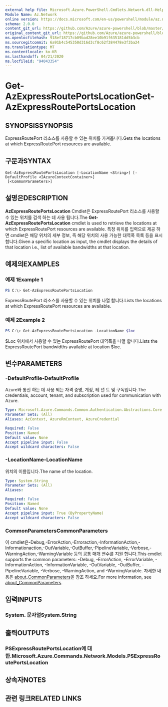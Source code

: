 ```yaml
---
external help file: Microsoft.Azure.PowerShell.Cmdlets.Network.dll-Help.xml
Module Name: Az.Network
online version: https://docs.microsoft.com/en-us/powershell/module/az.network/get-azexpressrouteportslocation
schema: 2.0.0
content_git_url: https://github.com/Azure/azure-powershell/blob/master/src/Network/Network/help/Get-AzExpressRoutePortsLocation.md
original_content_git_url: https://github.com/Azure/azure-powershell/blob/master/src/Network/Network/help/Get-AzExpressRoutePortsLocation.md
ms.openlocfilehash: 918ef18717cb09bad28ee10b91f635181dd5b3cb
ms.sourcegitcommit: 6a91b4c545350d316d3cf8c62f384478e3f3ba24
ms.translationtype: MT
ms.contentlocale: ko-KR
ms.lasthandoff: 04/21/2020
ms.locfileid: "94043354"
---
```

# <span data-ttu-id="3a7fc-101">Get-AzExpressRoutePortsLocation</span><span class="sxs-lookup"><span data-stu-id="3a7fc-101">Get-AzExpressRoutePortsLocation</span></span>

## <span data-ttu-id="3a7fc-102">SYNOPSIS</span><span class="sxs-lookup"><span data-stu-id="3a7fc-102">SYNOPSIS</span></span>
<span data-ttu-id="3a7fc-103">ExpressRoutePort 리소스를 사용할 수 있는 위치를 가져옵니다.</span><span class="sxs-lookup"><span data-stu-id="3a7fc-103">Gets the locations at which ExpressRoutePort resources are available.</span></span>

## <span data-ttu-id="3a7fc-104">구문과</span><span class="sxs-lookup"><span data-stu-id="3a7fc-104">SYNTAX</span></span>

```
Get-AzExpressRoutePortsLocation [-LocationName <String>] [-DefaultProfile <IAzureContextContainer>]
 [<CommonParameters>]
```

## <span data-ttu-id="3a7fc-105">설명은</span><span class="sxs-lookup"><span data-stu-id="3a7fc-105">DESCRIPTION</span></span>
<span data-ttu-id="3a7fc-106">**AzExpressRoutePortsLocation** Cmdlet은 ExpressRoutePort 리소스를 사용할 수 있는 위치를 검색 하는 데 사용 됩니다.</span><span class="sxs-lookup"><span data-stu-id="3a7fc-106">The **Get-AzExpressRoutePortsLocation** cmdlet is used to retrieve the locations at which ExpressRoutePort resources are available.</span></span> <span data-ttu-id="3a7fc-107">특정 위치를 입력으로 제공 하면 cmdlet은 해당 위치의 세부 정보, 즉 해당 위치의 사용 가능한 대역폭 목록 등을 표시 합니다.</span><span class="sxs-lookup"><span data-stu-id="3a7fc-107">Given a specific location as input, the cmdlet displays the details of that location i.e., list of available bandwidths at that location.</span></span>

## <span data-ttu-id="3a7fc-108">예제의</span><span class="sxs-lookup"><span data-stu-id="3a7fc-108">EXAMPLES</span></span>

### <span data-ttu-id="3a7fc-109">예제 1</span><span class="sxs-lookup"><span data-stu-id="3a7fc-109">Example 1</span></span>
```powershell
PS C:\> Get-AzExpressRoutePortsLocation
```

<span data-ttu-id="3a7fc-110">ExpressRoutePort 리소스를 사용할 수 있는 위치를 나열 합니다.</span><span class="sxs-lookup"><span data-stu-id="3a7fc-110">Lists the locations at which ExpressRoutePort resources are available.</span></span>

### <span data-ttu-id="3a7fc-111">예제 2</span><span class="sxs-lookup"><span data-stu-id="3a7fc-111">Example 2</span></span>
```powershell
PS C:\> Get-AzExpressRoutePortsLocation -LocationName $loc
```

<span data-ttu-id="3a7fc-112">$Loc 위치에서 사용할 수 있는 ExpressRoutePort 대역폭을 나열 합니다.</span><span class="sxs-lookup"><span data-stu-id="3a7fc-112">Lists the ExpressRoutePort bandwidths available at location $loc.</span></span>

## <span data-ttu-id="3a7fc-113">변수</span><span class="sxs-lookup"><span data-stu-id="3a7fc-113">PARAMETERS</span></span>

### <span data-ttu-id="3a7fc-114">-DefaultProfile</span><span class="sxs-lookup"><span data-stu-id="3a7fc-114">-DefaultProfile</span></span>
<span data-ttu-id="3a7fc-115">Azure와 통신 하는 데 사용 되는 자격 증명, 계정, 테 넌 트 및 구독입니다.</span><span class="sxs-lookup"><span data-stu-id="3a7fc-115">The credentials, account, tenant, and subscription used for communication with Azure.</span></span>

```yaml
Type: Microsoft.Azure.Commands.Common.Authentication.Abstractions.Core.IAzureContextContainer
Parameter Sets: (All)
Aliases: AzContext, AzureRmContext, AzureCredential

Required: False
Position: Named
Default value: None
Accept pipeline input: False
Accept wildcard characters: False
```

### <span data-ttu-id="3a7fc-116">-LocationName</span><span class="sxs-lookup"><span data-stu-id="3a7fc-116">-LocationName</span></span>
<span data-ttu-id="3a7fc-117">위치의 이름입니다.</span><span class="sxs-lookup"><span data-stu-id="3a7fc-117">The name of the location.</span></span>

```yaml
Type: System.String
Parameter Sets: (All)
Aliases:

Required: False
Position: Named
Default value: None
Accept pipeline input: True (ByPropertyName)
Accept wildcard characters: False
```

### <span data-ttu-id="3a7fc-118">CommonParameters</span><span class="sxs-lookup"><span data-stu-id="3a7fc-118">CommonParameters</span></span>
<span data-ttu-id="3a7fc-119">이 cmdlet은-Debug,-ErrorAction,-Erroraction,-InformationAction,-Informationaction,-OutVariable,-OutBuffer,-PipelineVariable,-Verbose,-WarningAction,-WarningVariable 등의 공통 매개 변수를 지원 합니다.</span><span class="sxs-lookup"><span data-stu-id="3a7fc-119">This cmdlet supports the common parameters: -Debug, -ErrorAction, -ErrorVariable, -InformationAction, -InformationVariable, -OutVariable, -OutBuffer, -PipelineVariable, -Verbose, -WarningAction, and -WarningVariable.</span></span> <span data-ttu-id="3a7fc-120">자세한 내용은 [about_CommonParameters](http://go.microsoft.com/fwlink/?LinkID=113216)을 참조 하세요.</span><span class="sxs-lookup"><span data-stu-id="3a7fc-120">For more information, see [about_CommonParameters](http://go.microsoft.com/fwlink/?LinkID=113216).</span></span>

## <span data-ttu-id="3a7fc-121">입력</span><span class="sxs-lookup"><span data-stu-id="3a7fc-121">INPUTS</span></span>

### <span data-ttu-id="3a7fc-122">System. 문자열</span><span class="sxs-lookup"><span data-stu-id="3a7fc-122">System.String</span></span>

## <span data-ttu-id="3a7fc-123">출력</span><span class="sxs-lookup"><span data-stu-id="3a7fc-123">OUTPUTS</span></span>

### <span data-ttu-id="3a7fc-124">PSExpressRoutePortsLocation에 대 한.</span><span class="sxs-lookup"><span data-stu-id="3a7fc-124">Microsoft.Azure.Commands.Network.Models.PSExpressRoutePortsLocation</span></span>

## <span data-ttu-id="3a7fc-125">상속자</span><span class="sxs-lookup"><span data-stu-id="3a7fc-125">NOTES</span></span>

## <span data-ttu-id="3a7fc-126">관련 링크</span><span class="sxs-lookup"><span data-stu-id="3a7fc-126">RELATED LINKS</span></span>
